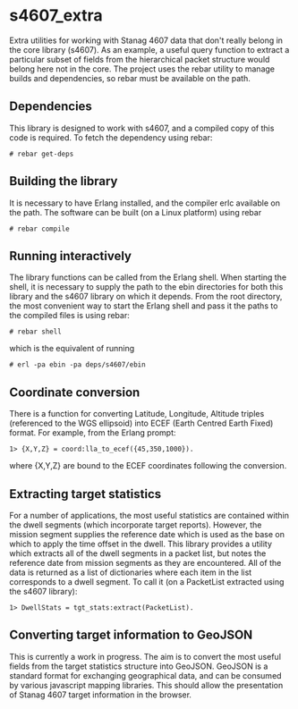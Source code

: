 # s4607_extra
Extra utilities for working with Stanag 4607 data that don't really belong in the core library (s4607). As an example, a useful query function to extract a particular subset of fields from the hierarchical packet structure would belong here not in the core. The project uses the rebar utility to manage builds and dependencies, so rebar must be available on the path.

## Dependencies
This library is designed to work with s4607, and a compiled copy of this code is required. To fetch the dependency using rebar:
```
# rebar get-deps
```
## Building the library
It is necessary to have Erlang installed, and the compiler erlc available on the path. The software can be built (on a Linux platform) using rebar 
```
# rebar compile 
```
## Running interactively
The library functions can be called from the Erlang shell. When starting the shell, it is necessary to supply the path to the ebin directories for both this library and the s4607 library on which it depends. From the root directory, the most convenient way to start the Erlang shell and pass it the paths to the compiled files is using rebar:
```
# rebar shell 
```
which is the equivalent of running
```
# erl -pa ebin -pa deps/s4607/ebin
```
## Coordinate conversion
There is a function for converting Latitude, Longitude, Altitude triples (referenced to the WGS ellipsoid) into ECEF (Earth Centred Earth Fixed) format. For example, from the Erlang prompt:
```
1> {X,Y,Z} = coord:lla_to_ecef({45,350,1000}).
```
where {X,Y,Z} are bound to the ECEF coordinates following the conversion.

## Extracting target statistics
For a number of applications, the most useful statistics are contained within the dwell segments (which incorporate target reports). However, the mission segment supplies the reference date which is used as the base on which to apply the time offset in the dwell. This library provides a utility which extracts all of the dwell segments in a packet list, but notes the reference date from mission segments as they are encountered. All of the data is returned as a list of dictionaries where each item in the list corresponds to a dwell segment. To call it (on a PacketList extracted using the s4607 library):
```
1> DwellStats = tgt_stats:extract(PacketList).
```

## Converting target information to GeoJSON
This is currently a work in progress. The aim is to convert the most useful fields from the target statistics structure into GeoJSON. GeoJSON is a standard format for exchanging geographical data, and can be consumed by various javascript mapping libraries. This should allow the presentation of Stanag 4607 target information in the browser. 

